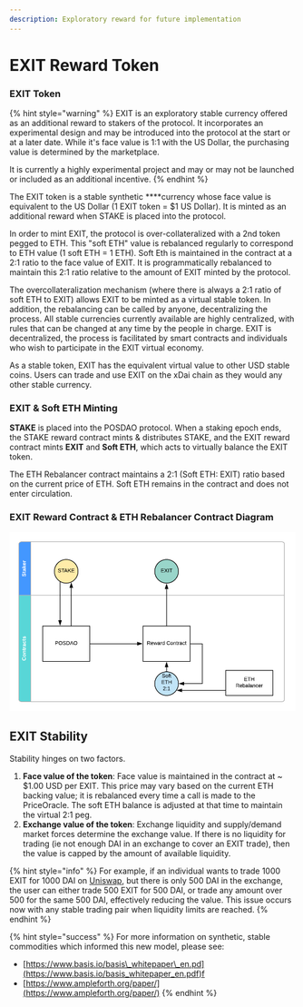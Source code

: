 ```yaml
---
description: Exploratory reward for future implementation
---
```


# EXIT Reward Token

### **EXIT** Token

{% hint style="warning" %}
EXIT is an exploratory stable currency offered as an additional reward to stakers of the protocol. It incorporates an experimental design and may be introduced into the protocol at the start or at a later date. While it's face value is 1:1 with the US Dollar, the purchasing value is determined by the marketplace.

It is currently a highly experimental project and may or may not be launched or included as an additional incentive.
{% endhint %}

The EXIT token is a stable synthetic ****currency whose face value is equivalent to the US Dollar \(1 EXIT token = $1 US Dollar\). It is minted as an additional reward when STAKE is placed into the protocol. 

In order to mint EXIT, the protocol is over-collateralized with a 2nd token pegged to ETH. This "soft ETH" value is rebalanced regularly to correspond to ETH value  \(1 soft ETH = 1 ETH\). Soft Eth is maintained in the contract at a 2:1 ratio to the face value of EXIT. It is programmatically rebalanced to maintain this 2:1 ratio relative to the amount of EXIT minted by the protocol. 

The overcollateralization mechanism \(where there is always a 2:1 ratio of soft ETH to EXIT\) allows EXIT to be minted as a virtual stable token. In addition, the rebalancing can be called by anyone, decentralizing the process. All stable currencies currently available are highly centralized, with rules that can be changed at any time by the people in charge. EXIT is decentralized, the process is facilitated by smart contracts and individuals who wish to participate in the EXIT virtual economy.

As a stable token, EXIT has the equivalent virtual value to other USD stable coins. Users can trade and use EXIT on the xDai chain as they would any other stable currency. 

### EXIT & Soft ETH Minting 

**STAKE** is placed into the POSDAO protocol. When a staking epoch ends, the STAKE reward contract mints & distributes STAKE, and the EXIT reward contract mints  **EXIT** and **Soft ETH**, which acts to virtually balance the EXIT token.

The ETH Rebalancer contract maintains a 2:1 \(Soft ETH: EXIT\) ratio based on the current price of ETH. Soft ETH remains in the contract and does not enter circulation.

### EXIT Reward Contract & ETH Rebalancer Contract Diagram

![](../../../.gitbook/assets/exit-diagram.png)

## **EXIT Stability**

Stability hinges on two factors. 

1. **Face value of the token**: Face value is maintained in the contract at ~ $1.00 USD per EXIT. This price may vary based on the current ETH backing value; it is rebalanced every time a call is made to the PriceOracle. The soft ETH balance is adjusted at that time to maintain the virtual 2:1 peg.  
2.  **Exchange value of the token**: Exchange liquidity and supply/demand market forces determine the exchange value. If there is no liquidity for trading \(ie not enough DAI in an exchange to cover an EXIT trade\), then the value is capped by the amount of available liquidity.

{% hint style="info" %}
For example, if an individual wants to trade 1000 EXIT for 1000 DAI on [Uniswap](https://uniswap.exchange/), but there is only 500 DAI in the exchange, the user can either trade 500 EXIT for 500 DAI, or trade any amount over 500 for the same 500 DAI, effectively reducing the value. This issue occurs now with any stable trading pair when liquidity limits are reached.
{% endhint %}

{% hint style="success" %}
For more information on synthetic, stable commodities which informed this new model, please see:

* [https://www.basis.io/basis\_whitepaper\_en.pd](https://www.basis.io/basis_whitepaper_en.pdf)f
* [https://www.ampleforth.org/paper/](https://www.ampleforth.org/paper/)
{% endhint %}

